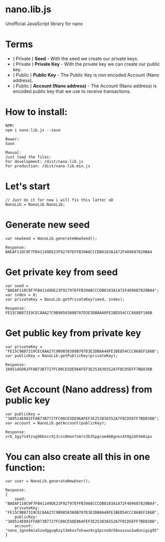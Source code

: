 
# nano.lib.js  
Unofficial JavaScript library for nano  
  
# Terms  

 - ( Private ) **Seed** - With the seed we create our private keys.
 - ( Private ) **Private Key** - With the private key we can create our public key.
 - ( Public ) **Public Key** - The Public Key is non encoded Account (Nano address). 
 - ( Public ) **Account (Nano address)** - The Account (Nano address) is encoded public key that we use to receive transactions.
 
 # How to install:
 	NPM:
 	npm i nano.lib.js --save
 	
 	Bower:
 	Soon
 	
 	Manual:
 	Just load the files:
 	For development: /dist/nano-lib.js
	For production: /dist/nano-lib.min.js
 	
 # Let's start
 	// Just do it for now i will fix this latter xD
 	NanoLib = NanoLib.NanoLib;
 # Generate new seed
	var newSeed = NanoLib.generateNewSeed(); 
	
	Response:
	BAEAF110C9F7FB41149DE23F92797EFFB39A8CCCDB8183A1A72F489687820BA4
 # Get private key from seed
 	var seed = "BAEAF110C9F7FB41149DE23F92797EFFB39A8CCCDB8183A1A72F489687820BA4";
 	var index = 0;
	var privateKey = NanoLib.getPrivateKey(seed, index);
	
	Response:
	FE15C9B87319CEC8AA27C9B9850380B707D3E3DB8A48FE1BED54CCC868EF186B
 # Get public key from private key
 	var privateKey = "FE15C9B87319CEC8AA27C9B9850380B707D3E3DB8A48FE1BED54CCC868EF186B";
	var publicKey = NanoLib.getPublicKey(privateKey); 
	
	Response:
	3A9514E081FFAB73B7727FC00CE5DE96AFEF3E253836552A7F8CD5EFF7BD838B
 # Get Account (Nano address) from public key
 	var publicKey = "3A9514E081FFAB73B7727FC00CE5DE96AFEF3E253836552A7F8CD5EFF7BD838B";
	var account = NanoLib.getAccount(publicKey);
	
	Response:
	xrb_1gy7s4tzsg96bncc9j3css8mon7smrs3b35pgcoedm8gnes4t8gibh5m8ips
 # You can also create all this in one function:
 	var user = NanoLib.generateNewUser();
 	
 	Response:
	{
		seed: "BAEAF110C9F7FB41149DE23F92797EFFB39A8CCCDB8183A1A72F489687820BA4",
		privateKey: "FE15C9B87319CEC8AA27C9B9850380B707D3E3DB8A48FE1BED54CCC868EF186B",
		publicKey: "3A9514E081FFAB73B7727FC00CE5DE96AFEF3E253836552A7F8CD5EFF7BD838B",
		account: "nano_1gno4mia5zxdgguq6zy13mkxx7ohxwz4cg3pcno9z58oxzuuu1wdunigig95"
	}